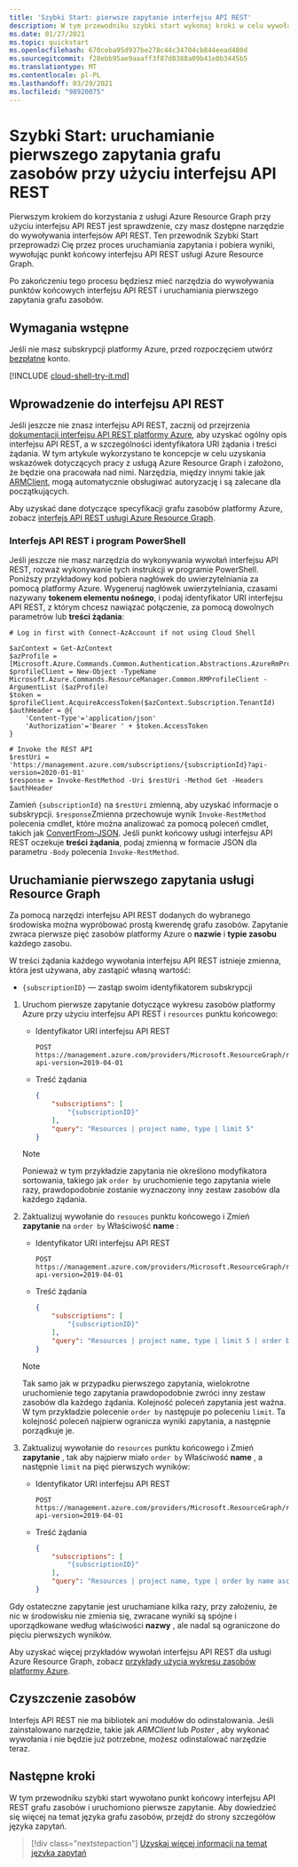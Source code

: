 ```yaml
---
title: 'Szybki Start: pierwsze zapytanie interfejsu API REST'
description: W tym przewodniku szybki start wykonaj kroki w celu wywołania punktu końcowego grafu zasobów dla interfejsu API REST i uruchomienia pierwszego zapytania.
ms.date: 01/27/2021
ms.topic: quickstart
ms.openlocfilehash: 670ceba95d937be278c44c34704cb844eead480d
ms.sourcegitcommit: f28ebb95ae9aaaff3f87d8388a09b41e0b3445b5
ms.translationtype: MT
ms.contentlocale: pl-PL
ms.lasthandoff: 03/29/2021
ms.locfileid: "98920075"
---
```

# <a name="quickstart-run-your-first-resource-graph-query-using-rest-api"></a>Szybki Start: uruchamianie pierwszego zapytania grafu zasobów przy użyciu interfejsu API REST

Pierwszym krokiem do korzystania z usługi Azure Resource Graph przy użyciu interfejsu API REST jest sprawdzenie, czy masz dostępne narzędzie do wywoływania interfejsów API REST. Ten przewodnik Szybki Start przeprowadzi Cię przez proces uruchamiania zapytania i pobiera wyniki, wywołując punkt końcowy interfejsu API REST usługi Azure Resource Graph.

Po zakończeniu tego procesu będziesz mieć narzędzia do wywoływania punktów końcowych interfejsu API REST i uruchamiania pierwszego zapytania grafu zasobów.

## <a name="prerequisites"></a>Wymagania wstępne

Jeśli nie masz subskrypcji platformy Azure, przed rozpoczęciem utwórz [bezpłatne](https://azure.microsoft.com/free/) konto.

[!INCLUDE [cloud-shell-try-it.md](../../../includes/cloud-shell-try-it.md)]

## <a name="getting-started-with-rest-api"></a>Wprowadzenie do interfejsu API REST

Jeśli jeszcze nie znasz interfejsu API REST, zacznij od przejrzenia [dokumentacji interfejsu API REST platformy Azure](/rest/api/azure/), aby uzyskać ogólny opis interfejsu API REST, a w szczególności identyfikatora URI żądania i treści żądania. W tym artykule wykorzystano te koncepcje w celu uzyskania wskazówek dotyczących pracy z usługą Azure Resource Graph i założono, że będzie ona pracowała nad nimi. Narzędzia, między innymi takie jak [ARMClient](https://github.com/projectkudu/ARMClient), mogą automatycznie obsługiwać autoryzację i są zalecane dla początkujących.

Aby uzyskać dane dotyczące specyfikacji grafu zasobów platformy Azure, zobacz [interfejs API REST usługi Azure Resource Graph](/rest/api/azure-resourcegraph/).

### <a name="rest-api-and-powershell"></a>Interfejs API REST i program PowerShell

Jeśli jeszcze nie masz narzędzia do wykonywania wywołań interfejsu API REST, rozważ wykonywanie tych instrukcji w programie PowerShell. Poniższy przykładowy kod pobiera nagłówek do uwierzytelniania za pomocą platformy Azure. Wygeneruj nagłówek uwierzytelniania, czasami nazywany **tokenem elementu nośnego**, i podaj identyfikator URI interfejsu API REST, z którym chcesz nawiązać połączenie, za pomocą dowolnych parametrów lub **treści żądania**:

```azurepowershell-interactive
# Log in first with Connect-AzAccount if not using Cloud Shell

$azContext = Get-AzContext
$azProfile = [Microsoft.Azure.Commands.Common.Authentication.Abstractions.AzureRmProfileProvider]::Instance.Profile
$profileClient = New-Object -TypeName Microsoft.Azure.Commands.ResourceManager.Common.RMProfileClient -ArgumentList ($azProfile)
$token = $profileClient.AcquireAccessToken($azContext.Subscription.TenantId)
$authHeader = @{
    'Content-Type'='application/json'
    'Authorization'='Bearer ' + $token.AccessToken
}

# Invoke the REST API
$restUri = 'https://management.azure.com/subscriptions/{subscriptionId}?api-version=2020-01-01'
$response = Invoke-RestMethod -Uri $restUri -Method Get -Headers $authHeader
```

Zamień `{subscriptionId}` na `$restUri` zmienną, aby uzyskać informacje o subskrypcji.
`$response`Zmienna przechowuje wynik `Invoke-RestMethod` polecenia cmdlet, które można analizować za pomocą poleceń cmdlet, takich jak [ConvertFrom-JSON](/powershell/module/microsoft.powershell.utility/convertfrom-json). Jeśli punkt końcowy usługi interfejsu API REST oczekuje **treści żądania**, podaj zmienną w formacie JSON dla parametru `-Body` polecenia `Invoke-RestMethod`.

## <a name="run-your-first-resource-graph-query"></a>Uruchamianie pierwszego zapytania usługi Resource Graph

Za pomocą narzędzi interfejsu API REST dodanych do wybranego środowiska można wypróbować prostą kwerendę grafu zasobów. Zapytanie zwraca pierwsze pięć zasobów platformy Azure o **nazwie** i **typie zasobu** każdego zasobu.

W treści żądania każdego wywołania interfejsu API REST istnieje zmienna, która jest używana, aby zastąpić własną wartość:

- `{subscriptionID}` — zastąp swoim identyfikatorem subskrypcji

1. Uruchom pierwsze zapytanie dotyczące wykresu zasobów platformy Azure przy użyciu interfejsu API REST i `resources` punktu końcowego:

   - Identyfikator URI interfejsu API REST

     ```http
     POST https://management.azure.com/providers/Microsoft.ResourceGraph/resources?api-version=2019-04-01
     ```

   - Treść żądania

     ```json
     {
         "subscriptions": [
             "{subscriptionID}"
         ],
         "query": "Resources | project name, type | limit 5"
     }
     ```

   > [!NOTE]
   > Ponieważ w tym przykładzie zapytania nie określono modyfikatora sortowania, takiego jak `order by` uruchomienie tego zapytania wiele razy, prawdopodobnie zostanie wyznaczony inny zestaw zasobów dla każdego żądania.

1. Zaktualizuj wywołanie do `resouces` punktu końcowego i Zmień **zapytanie** na `order by` Właściwość **name** :

   - Identyfikator URI interfejsu API REST

     ```http
     POST https://management.azure.com/providers/Microsoft.ResourceGraph/resources?api-version=2019-04-01
     ```

   - Treść żądania

     ```json
     {
         "subscriptions": [
             "{subscriptionID}"
         ],
         "query": "Resources | project name, type | limit 5 | order by name asc"
     }
     ```

   > [!NOTE]
   > Tak samo jak w przypadku pierwszego zapytania, wielokrotne uruchomienie tego zapytania prawdopodobnie zwróci inny zestaw zasobów dla każdego żądania. Kolejność poleceń zapytania jest ważna. W tym przykładzie polecenie `order by` następuje po poleceniu `limit`. Ta kolejność poleceń najpierw ogranicza wyniki zapytania, a następnie porządkuje je.

1. Zaktualizuj wywołanie do `resources` punktu końcowego i Zmień **zapytanie** , tak aby najpierw miało `order by` Właściwość **name** , a następnie `limit` na pięć pierwszych wyników:

   - Identyfikator URI interfejsu API REST

     ```http
     POST https://management.azure.com/providers/Microsoft.ResourceGraph/resources?api-version=2019-04-01
     ```

   - Treść żądania

     ```json
     {
         "subscriptions": [
             "{subscriptionID}"
         ],
         "query": "Resources | project name, type | order by name asc | limit 5"
     }
     ```

Gdy ostateczne zapytanie jest uruchamiane kilka razy, przy założeniu, że nic w środowisku nie zmienia się, zwracane wyniki są spójne i uporządkowane według właściwości **nazwy** , ale nadal są ograniczone do pięciu pierwszych wyników.

Aby uzyskać więcej przykładów wywołań interfejsu API REST dla usługi Azure Resource Graph, zobacz [przykłady użycia wykresu zasobów platformy Azure](/rest/api/azureresourcegraph/resourcegraph(2019-04-01)/resources/resources#examples).

## <a name="clean-up-resources"></a>Czyszczenie zasobów

Interfejs API REST nie ma bibliotek ani modułów do odinstalowania. Jeśli zainstalowano narzędzie, takie jak _ARMClient_ lub _Poster_ , aby wykonać wywołania i nie będzie już potrzebne, możesz odinstalować narzędzie teraz.

## <a name="next-steps"></a>Następne kroki

W tym przewodniku szybki start wywołano punkt końcowy interfejsu API REST grafu zasobów i uruchomiono pierwsze zapytanie. Aby dowiedzieć się więcej na temat języka grafu zasobów, przejdź do strony szczegółów języka zapytań.

> [!div class="nextstepaction"]
> [Uzyskaj więcej informacji na temat języka zapytań](./concepts/query-language.md)
